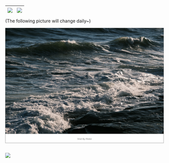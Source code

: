 | <img align="center" src="https://github-readme-stats.vercel.app/api?username=lfkdsk&show_icons=true&include_all_commits=true&hide_border=true" /> | <img align="center" src="https://github-readme-stats.vercel.app/api/top-langs/?username=lfkdsk&layout=compact&hide_border=true" /> |
| ------------- | ------------- |

(The following picture will change daily~)

<a align="center" href="https://lfkdsk.github.io/gallery">
<img align="center" src="https://github.com/lfkdsk/gallery-daily/blob/daily/daily.png" style="width:822px" />
</a>
<br></br> 

![](https://komarev.com/ghpvc/?username=lfkdsk)
